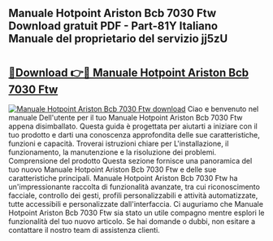 ## Manuale Hotpoint Ariston Bcb 7030 Ftw Download gratuit PDF - Part-81Y Italiano Manuale del proprietario del servizio jj5zU

# <h2><a href="http://dfdhwjf.blite.top/?on=Manuale+Hotpoint+Ariston+Bcb+7030+Ftw">🔗Download 👉🔴 Manuale Hotpoint Ariston Bcb 7030 Ftw</a></h2>

[![Manuale Hotpoint Ariston Bcb 7030 Ftw download](https://i.imgur.com/lujVjoI.png)](http://dfdhwjf.blite.top/?on=Manuale+Hotpoint+Ariston+Bcb+7030+Ftw)
Ciao e benvenuto nel manuale Dell'utente per il tuo Manuale Hotpoint Ariston Bcb 7030 Ftw appena disimballato. Questa guida è progettata per aiutarti a iniziare con il tuo prodotto e darti una conoscenza approfondita delle sue caratteristiche, funzioni e capacità. Troverai istruzioni chiare per L'installazione, il funzionamento, la manutenzione e la risoluzione dei problemi. Comprensione del prodotto Questa sezione fornisce una panoramica del tuo nuovo Manuale Hotpoint Ariston Bcb 7030 Ftw e delle sue caratteristiche principali. Manuale Hotpoint Ariston Bcb 7030 Ftw ha un'impressionante raccolta di funzionalità avanzate, tra cui riconoscimento facciale, controllo dei gesti, profili personalizzabili e attività automatizzate, tutte accessibili e personalizzate dall'interfaccia. Ci auguriamo che Manuale Hotpoint Ariston Bcb 7030 Ftw sia stato un utile compagno mentre esplori le funzionalità del tuo nuovo articolo. Se hai domande o dubbi, non esitare a contattare il nostro team di assistenza clienti.
